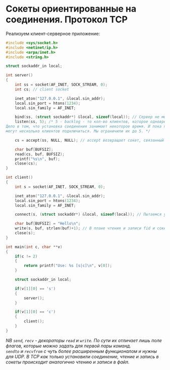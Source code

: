 # Сокеты ориентированные на соединения. Протокол TCP  
Реализуем клиент-серверное приложение:  
```C
#include <sys/socket.h>
#include <netinet/ip.h>
#include <arpa/inet.h>
#include <string.h>

struct sockaddr_in local;

int server()
{
	int ss = socket(AF_INET, SOCK_STREAM, 0);
	int cs; // client socket

	inet_aton("127.0.0.1", &local.sin_addr);
	local.sin_port = htons(1234);
	local.sin_family = AF_INET;

	bind(ss, (struct sockaddr*) &local, sizeof(local)); // Сервер не может начать слушать входящее соединение, не определив на каком порте он это делает 
	listen(ss, 5); /* 5 - backlog - то кол-во клиентов, которое одновременно пытаются установить соединение.
Дело в том, что установка соединения занимает некоторое время. И пока пакеты с инфой об установке соединения ходят туда-сюда,
могут несколько клиентов подключиться. Мы ограничили их до 5. */

	cs = accept(ss, NULL, NULL); // accept возвращает сокет, связанный с клиентом, который попытался сделать connect

	char buf[BUFSIZ];
	read(cs, buf, BUFSIZ);
	printf("%s\n", buf);
	close(cs);
}

int client()
{
	int s = socket(AF_INET, SOCK_STREAM, 0);

	inet_aton("127.0.0.1", &local.sin_addr);
	local.sin_port = htons(1234);
	local.sin_family = AF_INET;

	connect(s, (struct sockaddr*) &local, sizeof(local)); // Пытаемся установить соединение сокета с сервером

	char buf[BUFSIZ] = "Hello\n";
	write(s, buf, strlen(buf)+1); // В плане чтения и записи fid и сокет ничем не отличаются
	close(s);
}

int main(int c, char **v)
{
	if(c != 2)
	{
		return printf("Use: %s [s|c]\n", v[0]);
	}

	struct sockaddr_in local;

	if(v[1][0] == 's')
	{
		server();
	}

	if(v[1][0] == 'c')
	{
		client();
	}
}
```

*NB `send`, `recv` - декораторы `read` и `write`. По сути их отличает лишь поле флагов, которые можно задать для первой пары команд.  
`sendto` и `recvfrom` с чуть более расширенным функционалом и нужны для UDP. В TCP как только установили соединение, чтение и запись в сокеты 
происходит аналогично чтению и записи в файл.*

